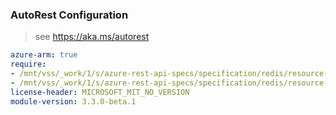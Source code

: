 ### AutoRest Configuration

> see https://aka.ms/autorest

``` yaml
azure-arm: true
require:
- /mnt/vss/_work/1/s/azure-rest-api-specs/specification/redis/resource-manager/readme.md
- /mnt/vss/_work/1/s/azure-rest-api-specs/specification/redis/resource-manager/readme.go.md
license-header: MICROSOFT_MIT_NO_VERSION
module-version: 3.3.0-beta.1
```